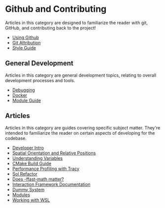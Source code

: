 # Github and Contributing

Articles in this category are designed to familiarize the reader with git, GitHub, and contributing back to the project!

* [Using Github](Using-Github)
* [Git Attribution](Git-Attribution.md)
* [Style Guide](https://github.com/LandSandBoat/server/blob/base/CONTRIBUTING.md#style-guide)

## General Development

Articles in this category are general development topics, relating to overall development processes and tools.

* [Debugging](Debugging)
* [Docker](Docker)
* [Module Guide](Module-Guide)

## Articles

Articles in this category are guides covering specific subject matter. They're intended to familiarize the reader on certain aspects of developing for the codebase.

* [Developer Intro](Developer-Intro)
* [Spatial Orientation and Relative Positions](Spatial-Orientation-and-Relative-Positions)
* [Understanding Variables](Understanding-variables-%E2%80%94-a-brief-guide)
* [CMake Build Guide](CMake-Build-Guide)
* [Performance Profiling with Tracy](Performance-Profiling-with-Tracy)
* [Sol Refactor](Sol-Refactor)
* [Does -ffast-math matter?](Does-ffast-math-flag-matter)
* [Interaction Framework Documentation](Interaction-Framework-Documentation)
* [Dummy System](Dummy-System)
* [Modules](Modules)
* [Working with WSL](Working-with-WSL)
